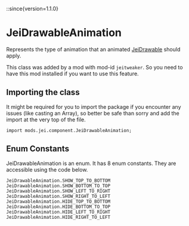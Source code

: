 ::since{version=1.1.0}
# JeiDrawableAnimation

Represents the type of animation that an animated [JeiDrawable](/mods/JEI/API/Component/JeiDrawable) should apply.

This class was added by a mod with mod-id `jeitweaker`. So you need to have this mod installed if you want to use this feature.

## Importing the class

It might be required for you to import the package if you encounter any issues (like casting an Array), so better be safe than sorry and add the import at the very top of the file.
```zenscript
import mods.jei.component.JeiDrawableAnimation;
```


## Enum Constants

JeiDrawableAnimation is an enum. It has 8 enum constants. They are accessible using the code below.

```zenscript
JeiDrawableAnimation.SHOW_TOP_TO_BOTTOM
JeiDrawableAnimation.SHOW_BOTTOM_TO_TOP
JeiDrawableAnimation.SHOW_LEFT_TO_RIGHT
JeiDrawableAnimation.SHOW_RIGHT_TO_LEFT
JeiDrawableAnimation.HIDE_TOP_TO_BOTTOM
JeiDrawableAnimation.HIDE_BOTTOM_TO_TOP
JeiDrawableAnimation.HIDE_LEFT_TO_RIGHT
JeiDrawableAnimation.HIDE_RIGHT_TO_LEFT
```
